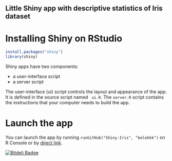 ## Little Shiny app with descriptive statistics of Iris dataset

# Installing Shiny on RStudio

``` r
install.packages("shiny")
library(shiny)
```

Shiny apps have two components:
- a user-interface script
- a server script

The user-interface (ui) script controls the layout and appearance of the app. It is defined in the source script named `
ui.R`.
The `server.R` script contains the instructions that your computer needs to build the app.

# Launch the app 

You can launch the app by running `runGitHub("Shiny-Iris", "belekkk")` on R Console or by [direct link](http://iris.axelbellec.fr/).


[![Bitdeli Badge](https://d2weczhvl823v0.cloudfront.net/Belekkk/shiny-iris/trend.png)](https://bitdeli.com/free "Bitdeli Badge")

